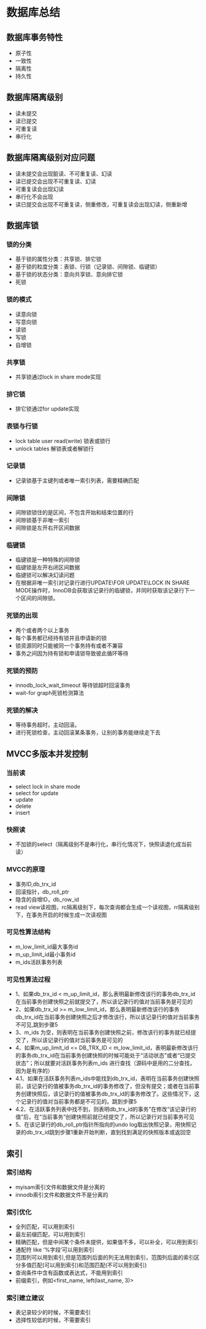 # 数据库总结

## 数据库事务特性
* 原子性
* 一致性
* 隔离性
* 持久性

## 数据库隔离级别
* 读未提交
* 读已提交
* 可重复读
* 串行化
## 数据库隔离级别对应问题
* 读未提交会出现脏读、不可重复读、幻读
* 读已提交会出现不可重复读、幻读
* 可重复读会出现幻读
* 串行化不会出现
* 读已提交会出现不可重复读，侧重修改，可重复读会出现幻读，侧重新增

## 数据库锁

### 锁的分类
* 基于锁的属性分类：共享锁、排它锁
* 基于锁的粒度分类：表锁、行锁（记录锁、间隙锁、临键锁）
* 基于锁的状态分类：意向共享锁、意向排它锁
* 死锁

### 锁的模式
* 读意向锁
* 写意向锁
* 读锁
* 写锁
* 自增锁

### 共享锁
* 共享锁通过lock in share mode实现

### 排它锁
* 排它锁通过for update实现

### 表锁与行锁
* lock table user read(write) 锁表或锁行
* unlock tables 解锁表或者解锁行

### 记录锁
* 记录锁基于主键列或者唯一索引列表，需要精确匹配
### 间隙锁
* 间隙锁锁住的是区间，不包含开始和结束位置的行
* 间隙锁基于非唯一索引
* 间隙锁是左开右开区间数据
### 临键锁
* 临键锁是一种特殊的间隙锁
* 临键锁是左开右闭区间数据
* 临键锁可以解决幻读问题
* 在根据非唯一索引对记录行进行UPDATE\FOR UPDATE\LOCK IN SHARE MODE操作时，InnoDB会获取该记录行的临键锁，并同时获取该记录行下一个区间的间隙锁。

### 死锁的出现
* 两个或者两个以上事务
* 每个事务都已经持有锁并且申请新的锁
* 锁资源同时只能被同一个事务持有或者不兼容
* 事务之间因为持有锁和申请锁导致彼此循环等待

### 死锁的预防
* innodb_lock_wait_timeout 等待锁超时回滚事务
* wait-for graph死锁检测算法

### 死锁的解决
* 等待事务超时，主动回滚。
* 进行死锁检查，主动回滚某条事务，让别的事务能继续走下去

## MVCC多版本并发控制

### 当前读
* select lock in share mode
* select for update
* update
* delete
* insert

### 快照读
* 不加锁的select（隔离级别不是串行化，串行化情况下，快照读退化成当前读）

### MVCC的原理
* 事务ID,db_trx_id
* 回滚指针，db_roll_ptr
* 隐含的自增ID，db_row_id
* read view读视图，rc隔离级别下，每次查询都会生成一个读视图，rr隔离级别下，在事务开启的时候生成一次读视图

### 可见性算法结构
* m_low_limit_id最大事务id
* m_up_limit_id最小事务id
* m_ids活跃事务列表

### 可见性算法过程
* 1、如果db_trx_id < m_up_limit_id，那么表明最新修改该行的事务db_trx_id在当前事务创建快照之前就提交了，所以该记录行的值对当前事务是可见的
* 2、如果db_trx_id >= m_low_limit_id，那么表明最新修改该行的事务db_trx_id在当前事务创建快照之后才修改该行，所以该记录行的值对当前事务不可见,跳到步骤5
* 3、m_ids 为空，则表明在当前事务创建快照之前，修改该行的事务就已经提交了，所以该记录行的值对当前事务是可见的
* 4、如果m_up_limit_id <= DB_TRX_ID < m_low_limit_id，表明最新修改该行的事务db_trx_id在当前事务创建快照的时候可能处于“活动状态”或者“已提交状态”；所以就要对活跃事务列表m_ids 进行查找（源码中是用的二分查找，因为是有序的）
* 4.1、如果在活跃事务列表m_ids中能找到db_trx_id，表明在当前事务创建快照前，该记录行的值被事务db_trx_id的事务修改了，但没有提交；或者在当前事务创建快照后，该记录行的值被事务db_trx_id的事务修改了。这些情况下，这个记录行的值对当前事务都是不可见的。跳到步骤5
* 4.2、在活跃事务列表中找不到，则表明db_trx_id的事务”在修改“该记录行的值”后，在“当前事务”创建快照前就已经提交了，所以记录行对当前事务可见
* 5、在该记录行的db_roll_ptr指针所指向的undo log取出快照记录，用快照记录的db_trx_id跳到步骤1重新开始判断，直到找到满足的快照版本或返回空

## 索引

### 索引结构
* myisam索引文件和数据文件是分离的
* innodb索引文件和数据文件不是分离的

### 索引优化
* 全列匹配，可以用到索引
* 最左前缀匹配，可以用到索引
* 精确匹配，但是中间某个条件未提供，如果值不多，可以补全，可以用到索引  
* 通配符 like ‘%字段’可以用到索引
* 范围列可以用到索引,但是范围列后面的列无法用到索引，范围列后面的索引区分多值匹配(可以用到索引)和范围匹配(不可以用到索引)
* 查询条件中含有函数或表达式，不能用到索引
* 前缀索引，例如<first_name, left(last_name, 3)>

### 索引建立建议
* 表记录较少的时候，不需要索引
* 选择性较低的时候，不需要索引